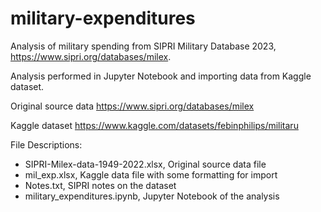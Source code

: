 # military-expenditures
Analysis of military spending from SIPRI Military Database 2023,  https://www.sipri.org/databases/milex.

Analysis performed in Jupyter Notebook and importing data from Kaggle dataset.

Original source data https://www.sipri.org/databases/milex

Kaggle dataset  https://www.kaggle.com/datasets/febinphilips/militaru


File Descriptions:

- SIPRI-Milex-data-1949-2022.xlsx,   Original source data file
- mil_exp.xlsx,   Kaggle data file with some formatting for import
- Notes.txt,   SIPRI notes on the dataset
- military_expenditures.ipynb,   Jupyter Notebook of the analysis
